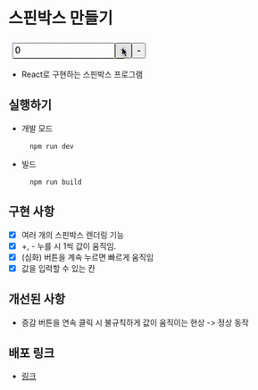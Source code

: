 # 스핀박스 만들기

<p align="middle" >

![spinbox](./spinbox.gif)

</p>

- React로 구현하는 스핀박스 프로그램

## 실행하기

- 개발 모드

  ```
    npm run dev
  ```

- 빌드

  ```
    npm run build
  ```

## 구현 사항

- [x] 여러 개의 스핀박스 렌더링 기능
- [x] +, - 누를 시 1씩 값이 움직임.
- [x] (심화) 버튼을 계속 누르면 빠르게 움직임
- [x] 값을 입력할 수 있는 칸

## 개선된 사항

- 증감 버튼을 연속 클릭 시 불규칙하게 값이 움직이는 현상 -> 정상 동작

## 배포 링크

- [링크](https://kkan9ma.github.io/PBL/past-missions/editor/lv1-2-2nd/dist/)
